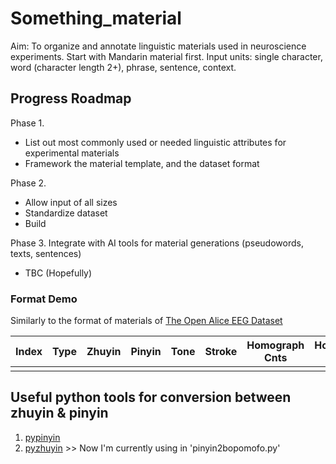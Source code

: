 # Something_material
Aim: To organize and annotate linguistic materials used in neuroscience experiments. Start with Mandarin material first. 
Input units: single character, word (character length 2+), phrase, sentence, context.


## Progress Roadmap
Phase 1. 
 - List out most commonly used or needed linguistic attributes for experimental materials
 - Framework the material template, and the dataset format
 
Phase 2. 
 - Allow input of all sizes
 - Standardize dataset
 - Build

Phase 3. Integrate with AI tools for material generations (pseudowords, texts, sentences)
 - TBC (Hopefully)


### Format Demo
Similarly to the format of materials of [The Open Alice EEG Dataset](https://openneuro.org/datasets/ds002322/versions/1.0.4)

| Index | Type | Zhuyin | Pinyin | Tone | Stroke | Homograph Cnts | Homophone Cnts | Freq Char | Freq Word | POS | NOTE |
|-------|------|--------|--------|------|--------|----------------|----------------|-----------|-----------|-----|------|
|       |      |        |        |      |        |                |                |           |           |     |      |





## Useful python tools for conversion between zhuyin & pinyin
1. [pypinyin](https://www.readfog.com/a/1679197351046123520)
2. [pyzhuyin](https://pypi.org/project/pyzhuyin/) >> Now I'm currently using in 'pinyin2bopomofo.py'
